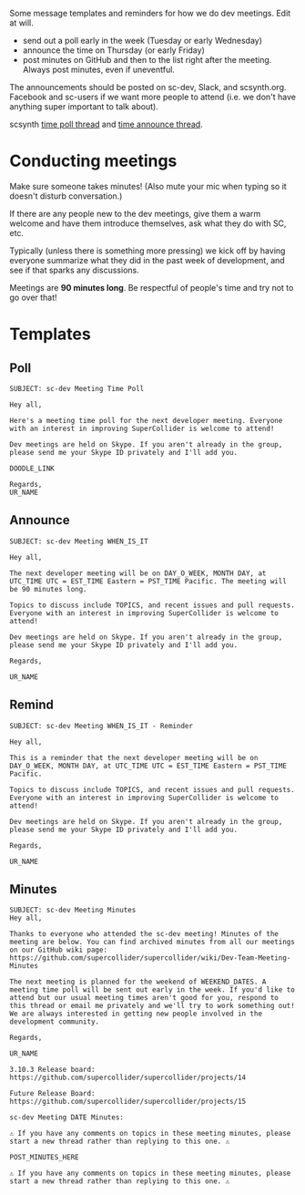 Some message templates and reminders for how we do dev meetings. Edit at will.

- send out a poll early in the week (Tuesday or early Wednesday)
- announce the time on Thursday (or early Friday)
- post minutes on GitHub and then to the list right after the meeting. Always post minutes, even if uneventful.

The announcements should be posted on sc-dev, Slack, and scsynth.org. Facebook and sc-users if we want more people to attend (i.e. we don't have anything super important to talk about).

scsynth [time poll thread](https://scsynth.org/t/developer-meeting-polls/234/26) and [time announce thread](https://scsynth.org/t/dev-meetings-schedule/250/20).

# Conducting meetings

Make sure someone takes minutes! (Also mute your mic when typing so it doesn't disturb conversation.)

If there are any people new to the dev meetings, give them a warm welcome and have them introduce themselves, ask what they do with SC, etc.

Typically (unless there is something more pressing) we kick off by having everyone summarize what they did in the past week of development, and see if that sparks any discussions.

Meetings are **90 minutes long**. Be respectful of people's time and try not to go over that!

# Templates

## Poll

```
SUBJECT: sc-dev Meeting Time Poll

Hey all,

Here's a meeting time poll for the next developer meeting. Everyone with an interest in improving SuperCollider is welcome to attend!

Dev meetings are held on Skype. If you aren't already in the group, please send me your Skype ID privately and I'll add you.

DOODLE_LINK

Regards,
UR_NAME
```

## Announce

```
SUBJECT: sc-dev Meeting WHEN_IS_IT

Hey all,

The next developer meeting will be on DAY_O_WEEK, MONTH DAY, at UTC_TIME UTC = EST_TIME Eastern = PST_TIME Pacific. The meeting will be 90 minutes long.

Topics to discuss include TOPICS, and recent issues and pull requests. Everyone with an interest in improving SuperCollider is welcome to attend!

Dev meetings are held on Skype. If you aren't already in the group, please send me your Skype ID privately and I'll add you.

Regards,

UR_NAME
```

## Remind

```
SUBJECT: sc-dev Meeting WHEN_IS_IT - Reminder

Hey all,

This is a reminder that the next developer meeting will be on DAY_O_WEEK, MONTH DAY, at UTC_TIME UTC = EST_TIME Eastern = PST_TIME Pacific.

Topics to discuss include TOPICS, and recent issues and pull requests. Everyone with an interest in improving SuperCollider is welcome to attend!

Dev meetings are held on Skype. If you aren't already in the group, please send me your Skype ID privately and I'll add you.

Regards,

UR_NAME
```

## Minutes

```
SUBJECT: sc-dev Meeting Minutes
Hey all,

Thanks to everyone who attended the sc-dev meeting! Minutes of the meeting are below. You can find archived minutes from all our meetings on our GitHub wiki page: https://github.com/supercollider/supercollider/wiki/Dev-Team-Meeting-Minutes

The next meeting is planned for the weekend of WEEKEND_DATES. A meeting time poll will be sent out early in the week. If you'd like to attend but our usual meeting times aren't good for you, respond to this thread or email me privately and we'll try to work something out! We are always interested in getting new people involved in the development community.

Regards,

UR_NAME

3.10.3 Release board: https://github.com/supercollider/supercollider/projects/14

Future Release Board: https://github.com/supercollider/supercollider/projects/15

sc-dev Meeting DATE Minutes:

⚠ If you have any comments on topics in these meeting minutes, please start a new thread rather than replying to this one. ⚠

POST_MINUTES_HERE

⚠ If you have any comments on topics in these meeting minutes, please start a new thread rather than replying to this one. ⚠
```